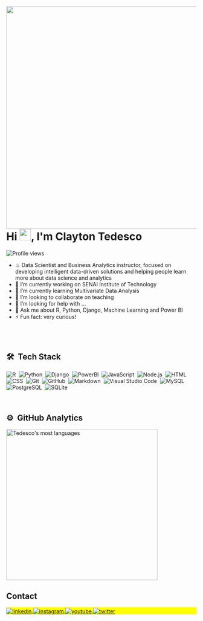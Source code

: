 <img align="right" height="590em" src="https://raw.githubusercontent.com/gist/ctedescojr/0ccba8f97d43f46bb2ccc089e72d4c05/raw/5dc18461c52b3be19e4811488524420eda395fa4/githubcard.svg">
<h1 align="left">Hi <img src="https://gist.github.com/arunprakashpj/48aa20057048b46c6f9ba9d114a8b76f/raw/69a9d496f651091a509ea8d9913c4aef5c419afb/Hi.gif" height="30px">, I'm Clayton Tedesco</h1>
<p align="left"> <img src="https://komarev.com/ghpvc/?username=ctedescojr&color=yellow" alt="Profile views" /> </p>

- ♨ Data Scientist and Business Analytics instructor, focused on developing intelligent data-driven solutions and helping people learn more about data science and analytics
- 🔭 I’m currently working on SENAI Institute of Technology
- 🌱 I’m currently learning Multivariate Data Analysis
- 👯 I’m looking to collaborate on teaching
- 🤔 I’m looking for help with ...
- 💬 Ask me about R, Python, Django, Machine Learning and Power BI
- ⚡ Fun fact: very curious!

<br><br>
## 🛠 &nbsp;Tech Stack

![R](https://img.shields.io/badge/-R-05122A?style=flat&logo=r)&nbsp;
![Python](https://img.shields.io/badge/-Python-05122A?style=flat&logo=python)&nbsp;
![Django](https://img.shields.io/badge/-Django-05122A?style=flat&logo=django)&nbsp;
![PowerBI](https://img.shields.io/badge/-Power_BI-05122A?style=flat&logo=powerbi)&nbsp;
![JavaScript](https://img.shields.io/badge/-JavaScript-05122A?style=flat&logo=javascript)&nbsp;
![Node.js](https://img.shields.io/badge/-Node.js-05122A?style=flat&logo=node.js)&nbsp;
![HTML](https://img.shields.io/badge/-HTML-05122A?style=flat&logo=HTML5)&nbsp;
![CSS](https://img.shields.io/badge/-CSS-05122A?style=flat&logo=CSS3&logoColor=1572B6)&nbsp;
![Git](https://img.shields.io/badge/-Git-05122A?style=flat&logo=git)&nbsp;
![GitHub](https://img.shields.io/badge/-GitHub-05122A?style=flat&logo=github)&nbsp;
![Markdown](https://img.shields.io/badge/-Markdown-05122A?style=flat&logo=markdown)&nbsp;
![Visual Studio Code](https://img.shields.io/badge/-Visual%20Studio%20Code-05122A?style=flat&logo=visual-studio-code&logoColor=007ACC)&nbsp;
![MySQL](https://img.shields.io/badge/-MySQL-05122A?style=flat&logo=mysql)&nbsp;
![PostgreSQL](https://img.shields.io/badge/-PostgreSQL-05122A?style=flat&logo=postgresql)&nbsp;
![SQLite](https://img.shields.io/badge/-SQLite-05122A?style=flat&logo=sqlite)&nbsp;

<br>

## ⚙️ &nbsp;GitHub Analytics

<p align="left">
<!-- <img width="530em" src="https://github-readme-stats.vercel.app/api?username=ctedescojr&show_icons=true&theme=vision-friendly-dark" alt="maykbrito's stats"/> -->
<img width="400em" src="https://github-readme-stats.vercel.app/api/top-langs/?username=ctedescojr&layout=compact&theme=vision-friendly-dark" alt="Tedesco's most languages"/>
</p>


## Contact

<p align="left" style="background:yellow">
<a href="https://linkedin.com/in/clatedescojr" target="_blank">
  <img align="center" src="https://img.shields.io/badge/-clatedescojr-05122A?style=flat&logo=linkedin" alt="linkedin"/>
</a>
<a href="https://instagram.com/clatedescojr" target="_blank">
 <img align="center" src="https://img.shields.io/badge/-clatedescojr-05122A?style=flat&logo=instagram" alt="instagram"/>
</a>
<a href="https://youtube.com/clatedescojr" target="_blank">
 <img align="center" src="https://img.shields.io/badge/-clatedescojr-05122A?style=flat&logo=youtube" alt="youtube"/>
</a>
<a href="https://twitter.com/clatedescojr" target="_blank">
  <img align="center" src="https://img.shields.io/badge/-clatedescojr-05122A?style=flat&logo=twitter" alt="twitter"/>  
</a>
</p>
<!--
**ctedescojr/ctedescojr** is a ✨ _special_ ✨ repository because its `README.md` (this file) appears on your GitHub profile.

Here are some ideas to get you started:

- 🔭 I’m currently working on SENAI Institute of Technology
- 🌱 I’m currently learning Multivariate Data Analysis
- 👯 I’m looking to collaborate on teaching
- 🤔 I’m looking for help with ...
- 💬 Ask me about R, Python and Power BI
- 📫 How to reach me: ...
- 😄 Pronouns: ...
- ⚡ Fun fact: ...
-->
